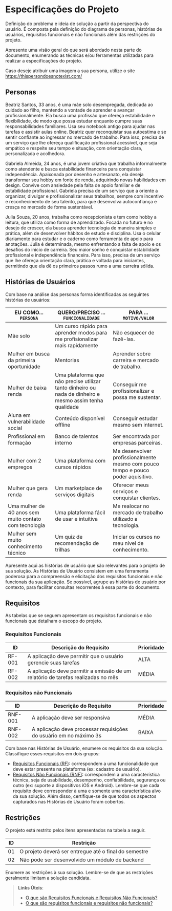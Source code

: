 # Especificações do Projeto

Definição do problema e ideia de solução a partir da perspectiva do usuário. É composta pela definição do  diagrama de personas, histórias de usuários, requisitos funcionais e não funcionais além das restrições do projeto.

Apresente uma visão geral do que será abordado nesta parte do documento, enumerando as técnicas e/ou ferramentas utilizadas para realizar a especificações do projeto.

Caso deseje atribuir uma imagem a sua persona, utilize o site https://thispersondoesnotexist.com/

## Personas

Beatriz Santos, 33 anos, é uma mãe solo desempregada, dedicada ao cuidado ao filho, mantendo a vontade de aprender e avançar profissionalmente. Ela busca uma profissão que ofereça estabilidade e flexibilidade, de modo que possa estudar enquanto cumpre suas responsabilidades familiares. Usa seu notebook antigo para ajudar nas tarefas e assistir aulas online. Beatriz quer reconquistar sua autoestima e se sentir confiante ao ingressar no mercado de trabalho. Para isso, precisa de um serviço que lhe ofereça qualificação profissional acessível, que seja empático e respeite seu tempo e situação, com orientação clara, personalizada e acolhedora.

Gabriela Almeida, 24 anos, é uma jovem criativa que trabalha informalmente como atendente e busca estabilidade financeira para conquistar independência. Apaixonada por desenho e artesanato, ela deseja transformar seu hobby em fonte de renda, adquirindo novas habilidades em design. Convive com ansiedade pela falta de apoio familiar e de estabilidade profissional. Gabriela precisa de um serviço que a oriente a organizar, divulgar e profissionalizar seus trabalhos, sempre com incentivo e reconhecimento de seu talento, para que desenvolva autoconfiança e cresça no mercado de forma sustentável.

Julia Souza, 20 anos, trabalha como recepcionista e tem como hobby a leitura, que utiliza como forma de aprendizado. Focada no futuro e no desejo de crescer, ela busca aprender tecnologia de maneira simples e prática, além de desenvolver hábitos de estudo e disciplina. Usa o celular diariamente para estudar e o caderno como ferramenta de apoio para anotações. Julia é determinada, mesmo enfrentando a falta de apoio e os desafios do início de carreira. Seu maior sonho é conquistar estabilidade profissional e independência financeira. Para isso, precisa de um serviço que lhe ofereça orientação clara, prática e voltada para iniciantes, permitindo que ela dê os primeiros passos rumo a uma carreira sólida.

## Histórias de Usuários

Com base na análise das personas forma identificadas as seguintes histórias de usuários:

|EU COMO... `PERSONA`| QUERO/PRECISO ... `FUNCIONALIDADE` |PARA ... `MOTIVO/VALOR`                 |
|--------------------|------------------------------------|----------------------------------------|
|Mãe solo| Um curso rápido para aprender modos para me profisionalizar mais rapidamente| Não esquecer de fazê-las.|
|Mulher em busca da primeira oportunidade|Mentorias|Aprender sobre carreira e mercado de trabalho.|
|Mulher de baixa renda|Uma plataforma que não precise utilizar tanto dinheiro ou nada de dinheiro e mesmo assim tenha qualidade|Conseguir me profissionalizar e possa me sustentar.|
|Aluna em vulnerabilidade social|Conteúdo disponível offline|Conseguir estudar mesmo sem internet.|
|Profissional em formação|Banco de talentos interno|Ser encontrada por empresas parceiras.|
|Mulher com 2 empregos|Uma plataforma com cursos rápidos|Me desenvolver profissionalmente mesmo com pouco tempo e pouco poder aquisitivo.|
|Mulher que gera renda|Um marketplace de serviços digitais|Oferecer meus serviços e conquistar clientes.|
|Uma mulher de 40 anos sem muito contato com tecnologia|Uma plataforma fácil de usar e intuitiva|Me realocar no mercado de trabalho utilizado a tecnologia.|
|Mulher sem muito conhecimento técnico|Um quiz de recomendação de trilhas|Iniciar os cursos no meu nível de conhecimento.|

Apresente aqui as histórias de usuário que são relevantes para o projeto de sua solução. As Histórias de Usuário consistem em uma ferramenta poderosa para a compreensão e elicitação dos requisitos funcionais e não funcionais da sua aplicação. Se possível, agrupe as histórias de usuário por contexto, para facilitar consultas recorrentes à essa parte do documento.


## Requisitos

As tabelas que se seguem apresentam os requisitos funcionais e não funcionais que detalham o escopo do projeto.

### Requisitos Funcionais

|ID    | Descrição do Requisito  | Prioridade | 
|------|-----------------------------------------|----| 
|RF-001| A aplicação deve permitir que o usuário gerencie suas tarefas | ALTA |  
|RF-002| A aplicação deve permitir a emissão de um relatório de tarefas realizadas no mês   | MÉDIA | 


### Requisitos não Funcionais

|ID     | Descrição do Requisito  |Prioridade |
|-------|-------------------------|----|
|RNF-001| A aplicação deve ser responsiva | MÉDIA | 
|RNF-002| A aplicação deve processar requisições do usuário em no máximo 3s |  BAIXA | 

Com base nas Histórias de Usuário, enumere os requisitos da sua solução. Classifique esses requisitos em dois grupos:

- [Requisitos Funcionais
 (RF)](https://pt.wikipedia.org/wiki/Requisito_funcional):
 correspondem a uma funcionalidade que deve estar presente na
  plataforma (ex: cadastro de usuário).
- [Requisitos Não Funcionais
  (RNF)](https://pt.wikipedia.org/wiki/Requisito_n%C3%A3o_funcional):
  correspondem a uma característica técnica, seja de usabilidade,
  desempenho, confiabilidade, segurança ou outro (ex: suporte a
  dispositivos iOS e Android).
Lembre-se que cada requisito deve corresponder à uma e somente uma
característica alvo da sua solução. Além disso, certifique-se de que
todos os aspectos capturados nas Histórias de Usuário foram cobertos.

## Restrições

O projeto está restrito pelos itens apresentados na tabela a seguir.

|ID| Restrição                                             |
|--|-------------------------------------------------------|
|01| O projeto deverá ser entregue até o final do semestre |
|02| Não pode ser desenvolvido um módulo de backend        |


Enumere as restrições à sua solução. Lembre-se de que as restrições geralmente limitam a solução candidata.

> **Links Úteis**:
> - [O que são Requisitos Funcionais e Requisitos Não Funcionais?](https://codificar.com.br/requisitos-funcionais-nao-funcionais/)
> - [O que são requisitos funcionais e requisitos não funcionais?](https://analisederequisitos.com.br/requisitos-funcionais-e-requisitos-nao-funcionais-o-que-sao/)
